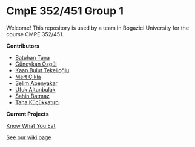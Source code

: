 # CmpE 352/451 Group 1
Welcome!
This repository is used by a team in Bogazici University for the course CMPE 352/451. 

**Contributors**
* [Batuhan Tuna](Batuhan-TUNA)
* [Güneykan Özgül](Güneykan-ÖZGÜL)
* [Kaan Bulut Tekelioğlu](Kaan-Bulut-TEKELİOĞLU)
* [Mert Çıkla](Mert-ÇIKLA)
* [Selim Abenyakar](Selim-ABENYAKAR)
* [Ufuk Altunbulak](Ufuk-ALTUNBULAK)
* [Şahin Batmaz](Şahin-BATMAZ)
* [Taha Küçükkatırcı](Taha-Küçükkatırcı)

**Current Projects**

[Know What You Eat](Project)

[See our wiki page](https://github.com/bounswe/bounswe2016group1/wiki)
